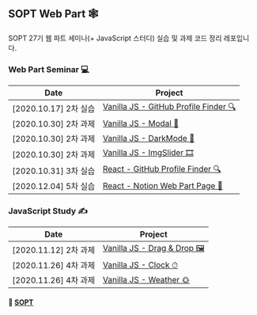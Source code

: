 ## SOPT Web Part 🕸

SOPT 27기 웹 파트 세미나(+ JavaScript 스터디) 실습 및 과제 코드 정리 레포입니다.

### Web Part Seminar 💻

| Date | Project |
| --- | --- |
| [2020.10.17] 2차 실습 | [Vanilla JS - GitHub Profile Finder 🔍](https://github.com/mnxmnz/SOPT-Web-Part/tree/master/Github-Profile-Finder) |
| [2020.10.30] 2차 과제 | [Vanilla JS - Modal 🔳](https://github.com/mnxmnz/SOPT-Web-Part/tree/master/Modal) |
| [2020.10.30] 2차 과제 | [Vanilla JS - DarkMode 🌙](https://github.com/mnxmnz/SOPT-Web-Part/tree/master/DarkMode) |
| [2020.10.30] 2차 과제 | [Vanilla JS - ImgSlider 🎞](https://github.com/mnxmnz/SOPT-Web-Part/tree/master/ImgSlider) |
| [2020.10.31] 3차 실습 | [React - GitHub Profile Finder 🔍](https://github.com/mnxmnz/SOPT-Web-Part/tree/master/React-Github-Profile-Finder) 
| [2020.12.04] 5차 실습 | [React - Notion Web Part Page 📝](https://github.com/mnxmnz/SOPT-Web-Part/tree/master/react-notion) |

### JavaScript Study ✍

| Date | Project |
| --- | --- |
| [2020.11.12] 2차 과제 | [Vanilla JS - Drag & Drop 🖼](https://github.com/mnxmnz/SOPT-Web-Part/tree/master/DragDrop) |
| [2020.11.26] 4차 과제 | [Vanilla JS - Clock ⏱](https://github.com/mnxmnz/SOPT-Web-Part/tree/master/Clock) |
| [2020.11.26] 4차 과제 | [Vanilla JS - Weather 🌞](https://github.com/mnxmnz/SOPT-Web-Part/tree/master/Weather) |

#### 🔗 [SOPT](http://sopt.org/wp/)
